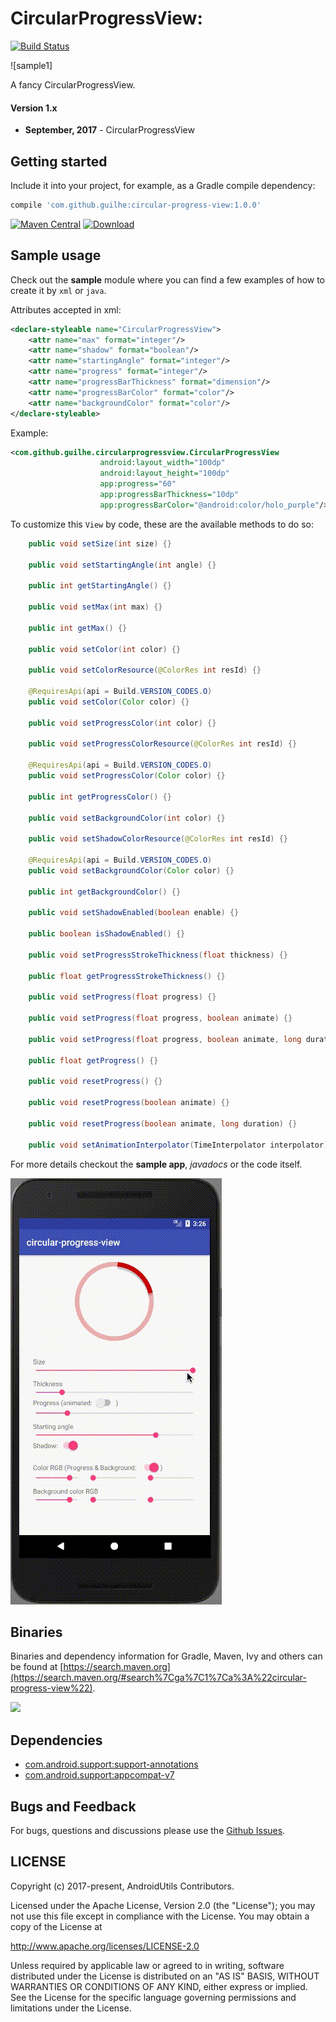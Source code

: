 # CircularProgressView:
[![Build Status](https://travis-ci.org/GuilhE/android-circular-progress-view.svg?branch=master)](https://travis-ci.org/GuilhE/android-circular-progress-view)

![sample1]

A fancy CircularProgressView.

#### Version 1.x

  - **September, 2017** - CircularProgressView


## Getting started

Include it into your project, for example, as a Gradle compile dependency:

```groovy
compile 'com.github.guilhe:circular-progress-view:1.0.0'
```
[![Maven Central](https://maven-badges.herokuapp.com/maven-central/com.github.guilhe/circular-progress-view/badge.svg)](https://search.maven.org/#search%7Cga%7C1%7Ca%3A%22circular-progress-view%22)  [ ![Download](https://api.bintray.com/packages/gdelgado/android/circular-progress-view/images/download.svg) ](https://bintray.com/gdelgado/android/circular-progress-view/_latestVersion)  

## Sample usage

Check out the __sample__ module where you can find a few examples of how to create it by `xml` or `java`.

Attributes accepted in xml:
```xml
<declare-styleable name="CircularProgressView">
    <attr name="max" format="integer"/>
    <attr name="shadow" format="boolean"/>
    <attr name="startingAngle" format="integer"/>
    <attr name="progress" format="integer"/>
    <attr name="progressBarThickness" format="dimension"/>
    <attr name="progressBarColor" format="color"/>
    <attr name="backgroundColor" format="color"/>
</declare-styleable>
```
Example:
```xml
<com.github.guilhe.circularprogressview.CircularProgressView
                    android:layout_width="100dp"
                    android:layout_height="100dp"
                    app:progress="60"
                    app:progressBarThickness="10dp"
                    app:progressBarColor="@android:color/holo_purple"/>
 ```

To customize this `View` by code, these are the available methods to do so:
```java
    public void setSize(int size) {}
    
    public void setStartingAngle(int angle) {}
    
    public int getStartingAngle() {}
    
    public void setMax(int max) {}
    
    public int getMax() {}
    
    public void setColor(int color) {}
    
    public void setColorResource(@ColorRes int resId) {}
    
    @RequiresApi(api = Build.VERSION_CODES.O)
    public void setColor(Color color) {}
    
    public void setProgressColor(int color) {}
    
    public void setProgressColorResource(@ColorRes int resId) {}
    
    @RequiresApi(api = Build.VERSION_CODES.O)
    public void setProgressColor(Color color) {}
    
    public int getProgressColor() {}
    
    public void setBackgroundColor(int color) {}
    
    public void setShadowColorResource(@ColorRes int resId) {}
    
    @RequiresApi(api = Build.VERSION_CODES.O)
    public void setBackgroundColor(Color color) {}
    
    public int getBackgroundColor() {}
    
    public void setShadowEnabled(boolean enable) {}
    
    public boolean isShadowEnabled() {}
    
    public void setProgressStrokeThickness(float thickness) {}
    
    public float getProgressStrokeThickness() {}
    
    public void setProgress(float progress) {}
    
    public void setProgress(float progress, boolean animate) {}
    
    public void setProgress(float progress, boolean animate, long duration) {}
    
    public float getProgress() {}
    
    public void resetProgress() {}
    
    public void resetProgress(boolean animate) {}
    
    public void resetProgress(boolean animate, long duration) {}
    
    public void setAnimationInterpolator(TimeInterpolator interpolator) {}
```

For more details checkout the __sample app__, _javadocs_ or the code itself.

![example](sample.gif)
 

## Binaries

Binaries and dependency information for Gradle, Maven, Ivy and others can be found at [https://search.maven.org](https://search.maven.org/#search%7Cga%7C1%7Ca%3A%22circular-progress-view%22).

<a href='https://bintray.com/gdelgado/android/circular-progress-view?source=watch' alt='Get automatic notifications about new "circular-progress-view" versions'><img src='https://www.bintray.com/docs/images/bintray_badge_bw.png'></a>

## Dependencies
- [com.android.support:support-annotations](https://developer.android.com/topic/libraries/support-library/packages.html#annotations)
- [com.android.support:appcompat-v7](https://developer.android.com/topic/libraries/support-library/features.html#v7-appcompat)

## Bugs and Feedback

For bugs, questions and discussions please use the [Github Issues](https://github.com/GuilhE/android-circular-progress-view/issues).

 
## LICENSE

Copyright (c) 2017-present, AndroidUtils Contributors.

Licensed under the Apache License, Version 2.0 (the "License");
you may not use this file except in compliance with the License.
You may obtain a copy of the License at

<http://www.apache.org/licenses/LICENSE-2.0>

Unless required by applicable law or agreed to in writing, software
distributed under the License is distributed on an "AS IS" BASIS,
WITHOUT WARRANTIES OR CONDITIONS OF ANY KIND, either express or implied.
See the License for the specific language governing permissions and
limitations under the License.
